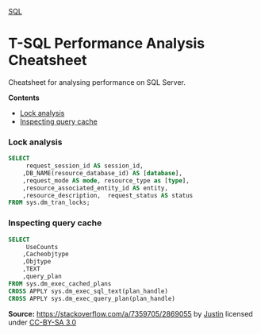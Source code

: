 [SQL](/languages/sql)
# T-SQL Performance Analysis Cheatsheet

Cheatsheet for analysing performance on SQL Server.

**Contents**
- [Lock analysis](/languages/sql/tsql-performance-analysis-cheatsheet?id=lock-analysis)
- [Inspecting query cache](/languages/sql/tsql-performance-analysis-cheatsheet?id=inspecting-query-cache)


### Lock analysis

```sql
SELECT 
     request_session_id AS session_id, 
    ,DB_NAME(resource_database_id) AS [database],
    ,request_mode AS mode, resource_type as [type],  
    ,resource_associated_entity_id AS entity,
    ,resource_description,  request_status AS status
FROM sys.dm_tran_locks;
```

### Inspecting query cache

```sql
SELECT 
     UseCounts
    ,Cacheobjtype
    ,Objtype
    ,TEXT
    ,query_plan
FROM sys.dm_exec_cached_plans 
CROSS APPLY sys.dm_exec_sql_text(plan_handle)
CROSS APPLY sys.dm_exec_query_plan(plan_handle)
```
**Source:** https://stackoverflow.com/a/7359705/2869055 by [Justin](https://stackoverflow.com/users/113141/justin) licensed under [CC-BY-SA 3.0](https://creativecommons.org/licenses/by-sa/3.0/)

